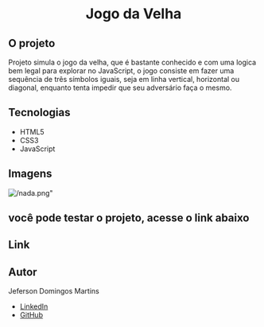 # <h1 align="center">  Jogo da Velha </h1>

## <b>O projeto</b> </br>
Projeto simula o jogo da velha, que é bastante conhecido e com uma logica bem legal para explorar no JavaScript,
o jogo consiste em fazer uma sequência de três símbolos iguais, seja em linha vertical, horizontal ou diagonal, enquanto tenta impedir que seu adversário faça o mesmo.

## Tecnologias

- HTML5</br>
- CSS3</br>
- JavaScript

## Imagens

![/nada.png"]()


## você pode testar o projeto, acesse o link abaixo


## Link


## Autor
 Jeferson Domingos Martins

- [LinkedIn](https://www.linkedin.com/in/jefersondomingos)</br>
- [GitHub](https://github.com/JefersonDomingos)
